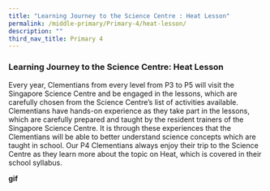 ```yaml
---
title: "Learning Journey to the Science Centre : Heat Lesson"
permalink: /middle-primary/Primary-4/heat-lesson/
description: ""
third_nav_title: Primary 4
---
```

### Learning Journey to the Science Centre: Heat Lesson
Every year, Clementians from every level from P3 to P5 will visit the Singapore Science Centre and be engaged in the lessons, which are carefully chosen from the Science Centre’s list of activities available. Clementians have hands-on experience as they take part in the lessons, which are carefully prepared and taught by the resident trainers of the Singapore Science Centre. It is through these experiences that the Clementians will be able to better understand science concepts which are taught in school. Our P4 Clementians always enjoy their trip to the Science Centre as they learn more about the topic on Heat, which is covered in their school syllabus.

**gif**